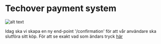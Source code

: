# Techover payment system

![alt text](https://scontent-arn2-1.xx.fbcdn.net/v/t1.6435-9/179724720_5733102616707605_5196641357823965706_n.jpg?stp=dst-jpg_p320x320&_nc_cat=106&ccb=1-7&_nc_sid=8631f5&_nc_ohc=Q3q-7FGRFNgAX-QkibL&_nc_ht=scontent-arn2-1.xx&oh=00_AT-wm686oGi8eCUJrLPQLYZf5o2jb6vLPE8FcEzKoQzlyw&oe=6313F3BB)

Idag ska vi skapa en ny end-point '/confirmation' för att vår användare ska slutföra sitt köp. För att se exakt vad som ändars tryck [här](https://github.com/MMR-Solutions-AB/Techover-payment-system/commit/785c659a6cb2bebfd4ec53a7555a322054db32c3)
